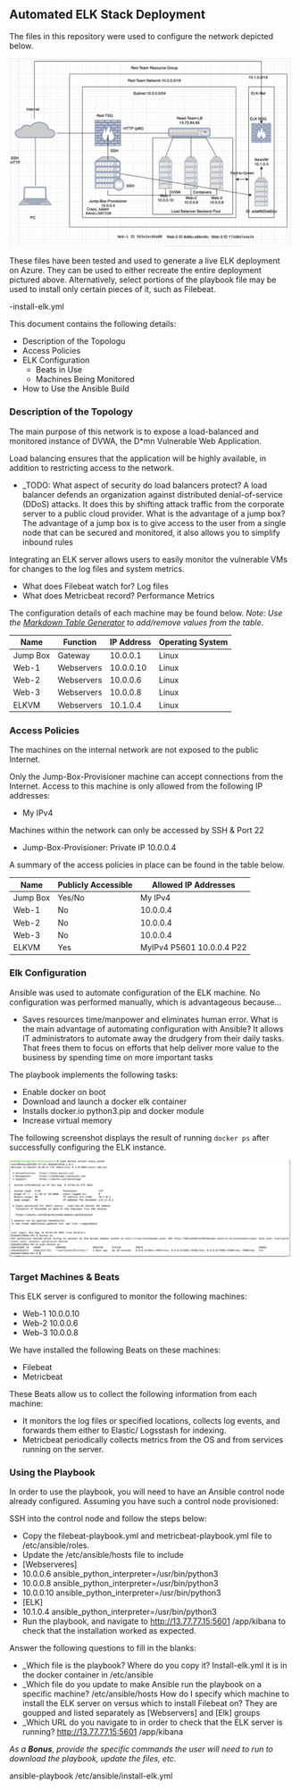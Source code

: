## Automated ELK Stack Deployment

The files in this repository were used to configure the network depicted below.

 ![](diagrams/diagram1.png)

These files have been tested and used to generate a live ELK deployment on Azure. They can be used to either recreate the entire deployment pictured above. Alternatively, select portions of the playbook file may be used to install only certain pieces of it, such as Filebeat.

  -install-elk.yml

This document contains the following details:
- Description of the Topologu
- Access Policies
- ELK Configuration
  - Beats in Use
  - Machines Being Monitored
- How to Use the Ansible Build


### Description of the Topology

The main purpose of this network is to expose a load-balanced and monitored instance of DVWA, the D*mn Vulnerable Web Application.

Load balancing ensures that the application will be highly available, in addition to restricting access to the network.
- _TODO: What aspect of security do load balancers protect? A load balancer defends an organization against distributed denial-of-service (DDoS) attacks. It does this by shifting attack traffic from the corporate server to a public cloud provider.  What is the advantage of a jump box? The advantage of a jump box is to give access to the user from a single node that can be secured and monitored, it also allows you to simplify inbound rules

Integrating an ELK server allows users to easily monitor the vulnerable VMs for changes to the log files  and system metrics.
- What does Filebeat watch for? Log files
- What does Metricbeat record? Performance Metrics

The configuration details of each machine may be found below.
_Note: Use the [Markdown Table Generator](http://www.tablesgenerator.com/markdown_tables) to add/remove values from the table_.


| Name     | Function | IP Address | Operating System |
|----------|----------|------------|------------------|
| Jump Box | Gateway  | 10.0.0.1   | Linux            |
| Web-1    |Webservers| 10.0.0.10  | Linux            |
| Web-2    |Webservers| 10.0.0.6   | Linux            |
| Web-3    |Webservers| 10.0.0.8   | Linux            |
| ELKVM    |Webservers| 10.1.0.4   | Linux            | 
### Access Policies

The machines on the internal network are not exposed to the public Internet. 

Only the Jump-Box-Provisioner machine can accept connections from the Internet. Access to this machine is only allowed from the following IP addresses: 
- My IPv4 

Machines within the network can only be accessed by SSH & Port 22
- Jump-Box-Provisioner: Private IP 10.0.0.4

A summary of the access policies in place can be found in the table below.

| Name     | Publicly Accessible | Allowed IP Addresses |
|----------|---------------------|----------------------|
| Jump Box | Yes/No              |   My IPv4            |
| Web-1    | No                  |   10.0.0.4           |
| Web-2    | No                  |   10.0.0.4           |
| Web-3    | No                  |   10.0.0.4           | 
| ELKVM    | Yes                 |MyIPv4 P5601 10.0.0.4 P22  |
### Elk Configuration

Ansible was used to automate configuration of the ELK machine. No configuration was performed manually, which is advantageous because...
-  Saves resources time/manpower and eliminates human error. What is the main advantage of automating configuration with Ansible? It allows IT administrators to automate away the drudgery from their daily tasks. That frees them to focus on efforts that help deliver more value to the business by spending time on more important tasks

The playbook implements the following tasks:
- Enable docker on boot
- Download and launch a docker elk container
- Installs docker.io python3.pip and docker module
- Increase virtual memory

The following screenshot displays the result of running `docker ps` after successfully configuring the ELK instance.

![](diagrams/dockerps.png)

### Target Machines & Beats
This ELK server is configured to monitor the following machines:
- Web-1 10.0.0.10 
- Web-2 10.0.0.6 
- Web-3 10.0.0.8 

We have installed the following Beats on these machines:
- Filebeat
- Metricbeat

These Beats allow us to collect the following information from each machine:
- It monitors the log files or specified locations, collects log events, and forwards them either to Elastic/ Logsstash for indexing.
- Metricbeat periodically collects metrics from the OS and from services running on the server. 

### Using the Playbook
In order to use the playbook, you will need to have an Ansible control node already configured. Assuming you have such a control node provisioned: 

SSH into the control node and follow the steps below:
- Copy the filebeat-playbook.yml and metricbeat-playbook.yml file to /etc/ansible/roles.
- Update the /etc/ansible/hosts file to include
- [Webserveres]
- 10.0.0.6  ansible_python_interpreter=/usr/bin/python3
- 10.0.0.8  ansible_python_interpreter=/usr/bin/python3
- 10.0.0.10 ansible_python_interpreter=/usr/bin/python3
- [ELK]
- 10.1.0.4 ansible_python_interpreter=/usr/bin/python3
- Run the playbook, and navigate to http://13.77.77.15:5601 /app/kibana to check that the installation worked as expected.


Answer the following questions to fill in the blanks:
- _Which file is the playbook? Where do you copy it? Install-elk.yml it is in the docker container in /etc/ansible
- _Which file do you update to make Ansible run the playbook on a specific machine? /etc/ansible/hosts 
 How do I specify which machine to install the ELK server on versus which to install Filebeat on? They are goupped and listed separately as [Webservers] and [Elk] groups
- _Which URL do you navigate to in order to check that the ELK server is running? http://13.77.77.15:5601 /app/kibana

_As a **Bonus**, provide the specific commands the user will need to run to download the playbook, update the files, etc._

ansible-playbook /etc/ansible/install-elk.yml
